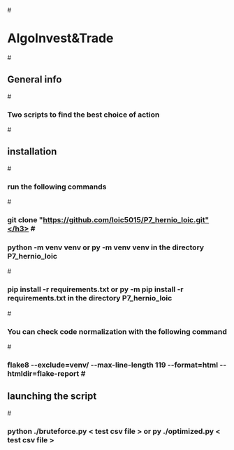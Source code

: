#<h1>AlgoInvest&Trade</h1>

#<h2> General info </h2>
#<h3>Two scripts to find the best choice of action</h3>
#<h2>installation</h2>
#<h3>run the following commands</h3>
#<h3>git clone "https://github.com/loic5015/P7_hernio_loic.git"</h3>
#<h3>python -m venv venv or py -m venv venv in the directory P7_hernio_loic</h3>
#<h3>pip install -r requirements.txt or py -m pip install -r requirements.txt in the directory P7_hernio_loic</h3>
#<h3>You can check code normalization with the following command</h3>
#<h3>flake8 --exclude=venv/ --max-line-length 119 --format=html --htmldir=flake-report
#<h2>launching the script</h2>
#<h3>python ./bruteforce.py < test csv file > or py ./optimized.py < test csv file > 
